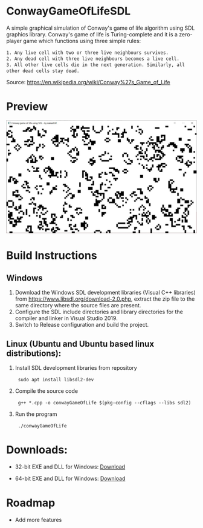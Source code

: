 # ConwayGameOfLifeSDL
A simple graphical simulation of Conway's game of life algorithm using SDL graphics library. Conway's game of life is Turing-complete and it is a zero-player game which functions using three simple rules:

    1. Any live cell with two or three live neighbours survives.
    2. Any dead cell with three live neighbours becomes a live cell.
    3. All other live cells die in the next generation. Similarly, all other dead cells stay dead.

Source: https://en.wikipedia.org/wiki/Conway%27s_Game_of_Life

# Preview
<img src="./res/gameOfLife.jpg">

# Build Instructions
## Windows
1. Download the Windows SDL development libraries (Visual C++ libraries) from https://www.libsdl.org/download-2.0.php, extract the zip file to the same directory where the source files are present.
2. Configure the SDL include directories and library directories for the compiler and linker in Visual Studio 2019.
3. Switch to Release configuration and build the project.

## Linux (Ubuntu and Ubuntu based linux distributions):
1. Install SDL development libraries from repository

        sudo apt install libsdl2-dev
2. Compile the source code

        g++ *.cpp -o conwayGameOfLife $(pkg-config --cflags --libs sdl2)
3. Run the program

        ./conwayGameOfLife

# Downloads:
* 32-bit EXE and DLL for Windows: [Download](https://github.com/aakashm101/ConwayGameOfLifeSDL/tree/main/bin/x86)

* 64-bit EXE and DLL for Windows: [Download](https://github.com/aakashm101/ConwayGameOfLifeSDL/tree/main/bin/x64)

# Roadmap
* Add more features